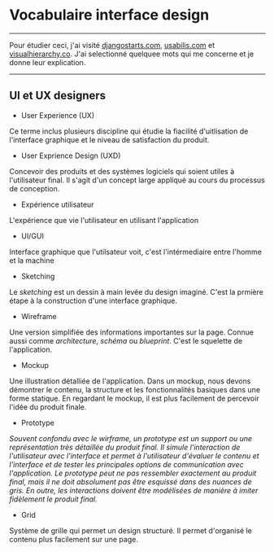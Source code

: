 # Vocabulaire interface design

---

Pour étudier ceci, j'ai visité [djangostarts.com](https://djangostars.com/blog/ui-ux-terms-everyone-should-know/), [usabilis.com](https://www.usabilis.com/lexique-de-l-ux/) et [visualhierarchy.co](https://visualhierarchy.co/blog/user-interface-design-best-practices/). J'ai selectionné quelquee mots qui me concerne et je donne leur explication. 


---

## UI et UX designers

- User Experience (UX)

Ce terme inclus plusieurs discipline qui étudie la fiacilité d'uitlisation de l'interface graphique et le niveau de satisfaction du produit.

- User Exprience Design (UXD)

Concevoir des produits et des systèmes logiciels qui soient utiles à l'utilisateur final. Il s'agit d'un concept large appliqué au cours du processus de conception.

- Expérience utilisateur

L'expérience que vie l'utilisateur en utilisant l'application

- UI/GUI

Interface graphique que l'utilsateur voit, c'est l'intérmediaire entre l'homme et la machine

- Sketching

Le *sketching* est un dessin à main levée du design imaginé. C'est la prmière étape à la construction d'une interface graphique.

- Wireframe

Une version simplifiée des informations importantes sur la page. Connue aussi comme *architecture*, *schéma* ou *blueprint*. C'est le squelette de l'application.

- Mockup

Une illustration détalliée de l'application. Dans un mockup, nous devons démontrer le contenu, la structure et les fonctionnalités basiques dans une forme statique. En regardant le mockup, il est plus facilement de percevoir l'idée du produit finale.

- Prototype

*Souvent confondu avec le wirframe, un prototype est un support ou une représentation très détaillée du produit final. Il simule l'interaction de l'utilisateur avec l'interface et permet à l'utilisateur d'évaluer le contenu et l'interface et de tester les principales options de communication avec l'application. Le prototype peut ne pas ressembler exactement au produit final, mais il ne doit absolument pas être esquissé dans des nuances de gris. En outre, les interactions doivent être modélisées de manière à imiter fidèlement le produit final.*

- Grid

Système de grille qui permet un design structuré. Il permet d'organisé le contenu plus facilement sur une page.

